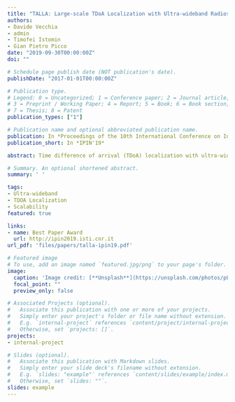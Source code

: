 ```yaml
---
title: "TALLA: Large-scale TDoA Localization with Ultra-wideband Radios"
authors:
- Davide Vecchia
- admin
- Timofei Istomin
- Gian Pietro Picco
date: "2019-09-30T00:00:00Z"
doi: ""

# Schedule page publish date (NOT publication's date).
publishDate: "2017-01-01T00:00:00Z"

# Publication type.
# Legend: 0 = Uncategorized; 1 = Conference paper; 2 = Journal article;
# 3 = Preprint / Working Paper; 4 = Report; 5 = Book; 6 = Book section;
# 7 = Thesis; 8 = Patent
publication_types: ["1"]

# Publication name and optional abbreviated publication name.
publication: In *Proceedings of the 10th International Conference on Indoor Positioning and Indoor Navigation (IPIN), Pisa (Italy), October 2019*.
publication_short: In *IPIN'19*

abstract: Time difference of arrival (TDoA) localization with ultra-wideband (UWB) radios is rapidly gaining interest. Nevertheless, TDoA requires tightly time-synchronized anchors, either via wireless synchronization in small-scale setups with all anchors in range or via expensive wired backbones, both ultimately hampering the use of TDoA in large-scale areas.<br>In this paper we present TALLA, a novel wireless-only TDoA approach able to scale over large operational areas without sacrificing positioning accuracy. TALLA relies on a TDMA schedule enabling continuous, multi-hop operation of the anchor infrastructure. We evaluate TALLA in our 12-node UWB testbed and in much larger (>100 anchors) simulated areas, empowered by a technique that generates synthetic timing information faithfully reproducing the trends of the real one. Our real and simulated results show that TALLA achieves decimeter-level accuracy while tracking a moving target across several hops.

# Summary. An optional shortened abstract.
summary: ' '

tags:
- Ultra-wideband
- TDOA Localization
- Scalability
featured: true

links:
- name: Best Paper Award
  url: http://ipin2019.isti.cnr.it
url_pdf: 'files/papers/talla-ipin19.pdf'

# Featured image
# To use, add an image named `featured.jpg/png` to your page's folder. 
image:
  caption: 'Image credit: [**Unsplash**](https://unsplash.com/photos/pLCdAaMFLTE)'
  focal_point: ""
  preview_only: false

# Associated Projects (optional).
#   Associate this publication with one or more of your projects.
#   Simply enter your project's folder or file name without extension.
#   E.g. `internal-project` references `content/project/internal-project/index.md`.
#   Otherwise, set `projects: []`.
projects:
- internal-project

# Slides (optional).
#   Associate this publication with Markdown slides.
#   Simply enter your slide deck's filename without extension.
#   E.g. `slides: "example"` references `content/slides/example/index.md`.
#   Otherwise, set `slides: ""`.
slides: example
---
```

